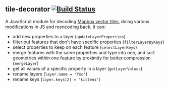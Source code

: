 ## tile-decorator [![Build Status](https://travis-ci.org/mapbox/tile-decorator.svg?branch=master)](https://travis-ci.org/mapbox/tile-decorator)

A JavaScript module for decoding [Mapbox vector tiles](https://github.com/mapbox/vector-tile-spec),
doing various modifications in JS and reencoding back. It can:

- add new properties to a layer (`updateLayerProperties`)
- filter out features that don't have specific properties (`filterLayerByKeys`)
- select properties to keep on each feature (`selectLayerKeys`)
- merge features with the same properties and type into one, and sort geometries within one feature by proximity for better compression (`mergeLayer`)
- get all values of a specific property in a layer (`getLayerValues`)
- rename layers (`layer.name = 'foo'`)
- rename keys (`layer.keys[2] = 'kittens'`)

